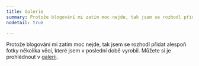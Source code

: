 ```yaml
---
title: Galerie
summary: Protože blogování mi zatím moc nejde, tak jsem se rozhodl přidat alespoň fotky několika věcí, které jsem v poslední době vyrobil. 
nodetail: true

---
```


Protože blogování mi zatím moc nejde, tak jsem se rozhodl přidat alespoň fotky několika věcí,
 které jsem v poslední době vyrobil. Můžete si je prohlédnout v [galerii][galerie].
                                     
[galerie]: /gallery/
